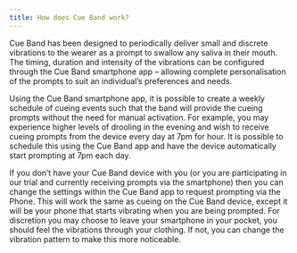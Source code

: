 ```yaml
---
title: How does Cue Band work?
---
```


Cue Band has been designed to periodically deliver small and discrete vibrations to the wearer as a prompt to swallow any saliva in their mouth. The timing, duration and intensity of the vibrations can be configured through the Cue Band smartphone app – allowing complete personalisation of the prompts to suit an individual’s preferences and needs.

Using the Cue Band smartphone app, it is possible to create a weekly schedule of cueing events such that the band will provide the cueing prompts without the need for manual activation. For example, you may experience higher levels of drooling in the evening and wish to receive cueing prompts from the device every day at 7pm for hour. It is possible to schedule this using the Cue Band app and have the device automatically start prompting at 7pm each day.

If you don’t have your Cue Band device with you (or you are participating in our trial and currently receiving prompts via the smartphone) then you can change the settings within the Cue Band app to request prompting via the Phone. This will work the same as cueing on the Cue Band device, except it will be your phone that starts vibrating when you are being prompted. For discretion you may choose to leave your smartphone in your pocket, you should feel the vibrations through your clothing. If not, you can change the vibration pattern to make this more noticeable.

 
